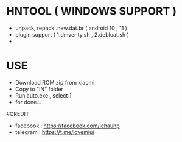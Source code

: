 # HNTOOL ( WINDOWS SUPPORT )
- unpack, repack .new.dat.br ( android 10 , 11 )
- plugin support ( 1.dmverity.sh , 2.debloat.sh )
- 
# USE
- Download ROM zip from xiaomi
- Copy to "IN" folder
- Run auto.exe , select 1
- for done...

#CREDIT
- facebook : https://facebook.com/lehauhp
- telegram : https://t.me/lovemiui
